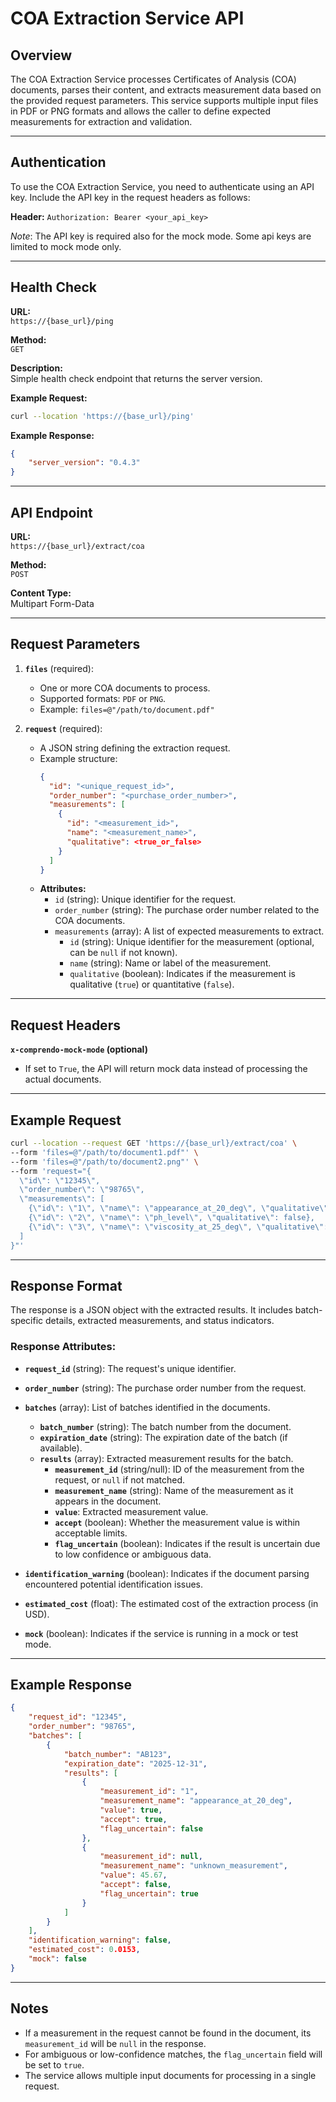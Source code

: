 # COA Extraction Service API

## Overview

The COA Extraction Service processes Certificates of Analysis (COA) documents, parses their content, and extracts measurement data based on the provided request parameters. This service supports multiple input files in PDF or PNG formats and allows the caller to define expected measurements for extraction and validation.

---

## Authentication

To use the COA Extraction Service, you need to authenticate using an API key. Include the API key in the request headers as follows:

**Header:**
`Authorization: Bearer <your_api_key>`

*Note*: The API key is required also for the mock mode. Some api keys are limited to mock mode only.

---

## Health Check

**URL:**  
`https://{base_url}/ping`

**Method:**  
`GET`

**Description:**  
Simple health check endpoint that returns the server version.

**Example Request:**
```bash
curl --location 'https://{base_url}/ping'
```

**Example Response:**
```json
{
    "server_version": "0.4.3"
}
```

---

## API Endpoint

**URL:**  
`https://{base_url}/extract/coa`

**Method:**  
`POST`

**Content Type:**  
Multipart Form-Data

---

## Request Parameters

1. **`files`** (required):  
   - One or more COA documents to process.
   - Supported formats: `PDF` or `PNG`.  
   - Example: `files=@"/path/to/document.pdf"`

2. **`request`** (required):  
   - A JSON string defining the extraction request.
   - Example structure:
     ```json
     {
       "id": "<unique_request_id>",
       "order_number": "<purchase_order_number>",
       "measurements": [
         {
           "id": "<measurement_id>",
           "name": "<measurement_name>",
           "qualitative": <true_or_false>
         }
       ]
     }
     ```
   - **Attributes:**
     - `id` (string): Unique identifier for the request.
     - `order_number` (string): The purchase order number related to the COA documents.
     - `measurements` (array): A list of expected measurements to extract.
       - `id` (string): Unique identifier for the measurement (optional, can be `null` if not known).
       - `name` (string): Name or label of the measurement.
       - `qualitative` (boolean): Indicates if the measurement is qualitative (`true`) or quantitative (`false`).

---

## Request Headers  

**`x-comprendo-mock-mode` (optional)**
  - If set to `True`, the API will return mock data instead of processing the actual documents.

---

## Example Request

```bash
curl --location --request GET 'https://{base_url}/extract/coa' \
--form 'files=@"/path/to/document1.pdf"' \
--form 'files=@"/path/to/document2.png"' \
--form 'request="{
  \"id\": \"12345\",
  \"order_number\": \"98765\",
  \"measurements\": [
    {\"id\": \"1\", \"name\": \"appearance_at_20_deg\", \"qualitative\": true},
    {\"id\": \"2\", \"name\": \"ph_level\", \"qualitative\": false},
    {\"id\": \"3\", \"name\": \"viscosity_at_25_deg\", \"qualitative\": false}
  ]
}"'
```

---

## Response Format

The response is a JSON object with the extracted results. It includes batch-specific details, extracted measurements, and status indicators.

### Response Attributes:

- **`request_id`** (string): The request's unique identifier.
- **`order_number`** (string): The purchase order number from the request.
- **`batches`** (array): List of batches identified in the documents.
  - **`batch_number`** (string): The batch number from the document.
  - **`expiration_date`** (string): The expiration date of the batch (if available).
  - **`results`** (array): Extracted measurement results for the batch.
    - **`measurement_id`** (string/null): ID of the measurement from the request, or `null` if not matched.
    - **`measurement_name`** (string): Name of the measurement as it appears in the document.
    - **`value`**: Extracted measurement value.
    - **`accept`** (boolean): Whether the measurement value is within acceptable limits.
    - **`flag_uncertain`** (boolean): Indicates if the result is uncertain due to low confidence or ambiguous data.

- **`identification_warning`** (boolean): Indicates if the document parsing encountered potential identification issues.
- **`estimated_cost`** (float): The estimated cost of the extraction process (in USD).
- **`mock`** (boolean): Indicates if the service is running in a mock or test mode.

---

## Example Response

```json
{
    "request_id": "12345",
    "order_number": "98765",
    "batches": [
        {
            "batch_number": "AB123",
            "expiration_date": "2025-12-31",
            "results": [
                {
                    "measurement_id": "1",
                    "measurement_name": "appearance_at_20_deg",
                    "value": true,
                    "accept": true,
                    "flag_uncertain": false
                },
                {
                    "measurement_id": null,
                    "measurement_name": "unknown_measurement",
                    "value": 45.67,
                    "accept": false,
                    "flag_uncertain": true
                }
            ]
        }
    ],
    "identification_warning": false,
    "estimated_cost": 0.0153,
    "mock": false
}
```

---

## Notes

- If a measurement in the request cannot be found in the document, its `measurement_id` will be `null` in the response.
- For ambiguous or low-confidence matches, the `flag_uncertain` field will be set to `true`.
- The service allows multiple input documents for processing in a single request.
